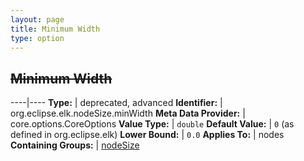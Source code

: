 ```yaml
---
layout: page
title: Minimum Width
type: option
---
```

## ~~Minimum Width~~

----|----
**Type:** | deprecated, advanced
**Identifier:** | org.eclipse.elk.nodeSize.minWidth
**Meta Data Provider:** | core.options.CoreOptions
**Value Type:** | `double`
**Default Value:** | `0` (as defined in org.eclipse.elk)
**Lower Bound:** | `0.0`
**Applies To:** | nodes
**Containing Groups:** | [nodeSize](org-eclipse-elk-nodeSize)


